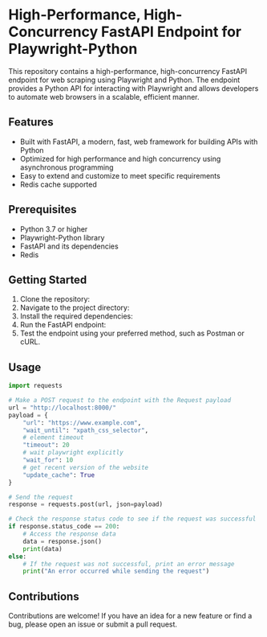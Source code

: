 # High-Performance, High-Concurrency FastAPI Endpoint for Playwright-Python

This repository contains a high-performance, high-concurrency FastAPI endpoint for web scraping using Playwright and Python. The endpoint provides a Python API for interacting with Playwright and allows developers to automate web browsers in a scalable, efficient manner.

## Features
- Built with FastAPI, a modern, fast, web framework for building APIs with Python
- Optimized for high performance and high concurrency using asynchronous programming
- Easy to extend and customize to meet specific requirements
- Redis cache supported

## Prerequisites
- Python 3.7 or higher
- Playwright-Python library
- FastAPI and its dependencies
- Redis

## Getting Started
1. Clone the repository:
2. Navigate to the project directory:
3. Install the required dependencies:
4. Run the FastAPI endpoint:
5. Test the endpoint using your preferred method, such as Postman or cURL.

## Usage 
```python
import requests

# Make a POST request to the endpoint with the Request payload
url = "http://localhost:8000/"
payload = {
    "url": "https://www.example.com",
    "wait_until": "xpath_css_selector",
    # element timeout
    "timeout": 20   
    # wait playwright explicitly
    "wait_for": 10  
    # get recent version of the website
    "update_cache": True   
}

# Send the request
response = requests.post(url, json=payload)

# Check the response status code to see if the request was successful
if response.status_code == 200:
    # Access the response data
    data = response.json()
    print(data)
else:
    # If the request was not successful, print an error message
    print("An error occurred while sending the request")

```

## Contributions
Contributions are welcome! If you have an idea for a new feature or find a bug, please open an issue or submit a pull request.



